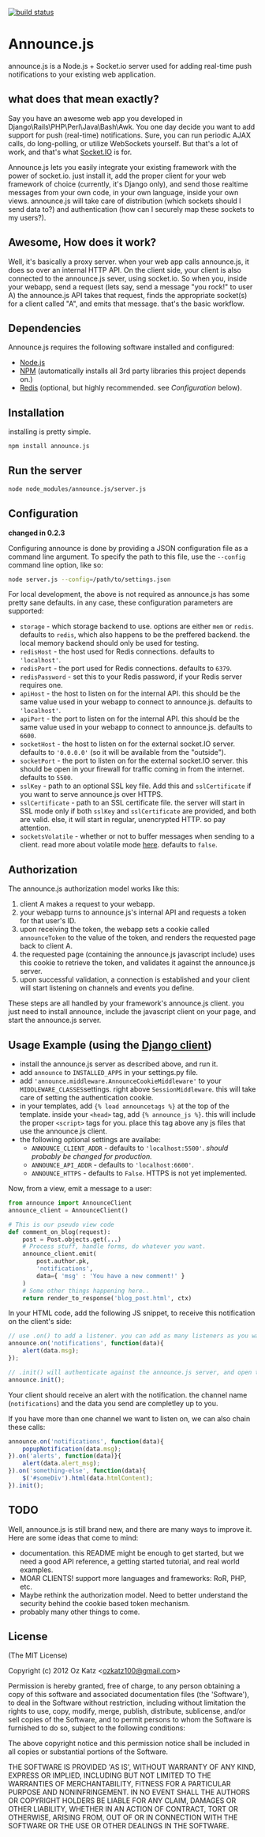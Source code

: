 [![build status](https://secure.travis-ci.org/ozkatz/announce.js.png)](http://travis-ci.org/ozkatz/announce.js)
# Announce.js

announce.js is a Node.js + Socket.io server used for adding real-time push notifications to your existing web application.

## what does that mean exactly? 

Say you have an awesome web app you developed in Django\Rails\PHP\Perl\Java\Bash\Awk.
You one day decide you want to add support for push (real-time) notifications.
Sure, you can run periodic AJAX calls, do long-polling, or utilize WebSockets yourself.
But that's a lot of work, and that's what [Socket.IO](http://socket.io/ "Socket.IO") is for.

Announce.js lets you easily integrate your existing framework with the power of socket.io.
just install it, add the proper client for your web framework of choice (currently, it's Django only),
and send those realtime messages from your own code, in your own language, inside your own views.
announce.js will take care of distribution (which sockets should I send data to?) and authentication
(how can I securely map these sockets to my users?).

## Awesome, How does it work?

Well, it's basically a proxy server. when your web app calls announce.js, it does so over an internal HTTP API.
On the client side, your client is also connected to the announce.js sever, using socket.io.
So when you, inside your webapp, send a request (lets say, send a message "you rock!" to user A)
the announce.js API takes that request, finds the appropriate socket(s) for a client called "A", and emits
that message. that's the basic workflow.

## Dependencies

Announce.js requires the following software installed and configured:

* [Node.js](http://nodejs.org/ "Node.js")
* [NPM](http://npmjs.org/ "NPM") (automatically installs all 3rd party libraries this project depends on.)
* [Redis](http://redis.io/ "Redis") (optional, but highly recommended. see *Configuration* below).


## Installation

installing is pretty simple.

```bash
npm install announce.js
```


## Run the server

```bash
node node_modules/announce.js/server.js
```


## Configuration
**changed in 0.2.3** 

Configuring announce is done by providing a JSON configuration file as a command line argument.
To specify the path to this file, use the `--config` command line option, like so:

```bash
node server.js --config=/path/to/settings.json
```

For local development, the above is not required as announce.js has some pretty sane defaults.
in any case, these configuration parameters are supported:

* `storage` - which storage backend to use. options are either `mem` or `redis`. defaults to `redis`, which also happens to be the preffered backend. the local memory backend should only be used for testing.
* `redisHost` - the host used for Redis connections. defaults to `'localhost'`.
* `redisPort` - the port used for Redis connections. defaults to `6379`.
* `redisPassword` - set this to your Redis password, if your Redis server requires one.
* `apiHost` - the host to listen on for the internal API. this should be the same value used in your webapp to connect to announce.js. defaults to `'localhost'`.
* `apiPort` - the port to listen on for the internal API. this should be the same value used in your webapp to connect to announce.js. defaults to `6600`.
* `socketHost` - the host to listen on for the external socket.IO server. defaults to `'0.0.0.0'` (so it will be available from the "outside").
* `socketPort` - the port to listen on for the external socket.IO server. this should be open in your firewall for traffic coming in from the internet. defaults to `5500`.
* `sslKey` - path to an optional SSL key file. Add this and `sslCertificate` if you want to serve announce.js over HTTPS.
* `sslCertificate` - path to an SSL certificate file. the server will start in SSL mode only if both `sslKey` and `sslCertificate` are provided, and both are valid. else, it will start in regular, unencrypted HTTP. so pay attention.
* `socketsVolatile` - whether or not to buffer messages when sending to a client. read more about volatile mode [here](https://github.com/LearnBoost/socket.io/wiki/Messaging "Socket.IO wiki"). defaults to `false`.



## Authorization

The announce.js authorization model works like this:

1. client A makes a request to your webapp.
2. your webapp turns to announce.js's internal API and requests a token for that user's ID.
3. upon receiving the token, the webapp sets a cookie called `announceToken` to the value of the token, and renders the requested page back to client A.
4. the requested page (containing the announce.js javascript include) uses this cookie to retrieve the token, and validates it against the announce.js server.
5. upon successful validation, a connection is established and your client will start listening on channels and events you define.

These steps are all handled by your framework's announce.js client. you just need to install announce,
include the javascript client on your page, and start the announce.js server.


## Usage Example (using the [Django client](https://github.com/ozkatz/django-announce/ "Announce.js Django client"))

* install the announce.js server as described above, and run it.
* add `announce` to `INSTALLED_APPS` in your settings.py file.
* add `'announce.middleware.AnnounceCookieMiddleware'` to your `MIDDLEWARE_CLASSES`settings. right above `SessionMiddleware`. this will take care of setting the authentication cookie.
* in your templates, add `{% load announcetags %}` at the top of the template. inside your `<head>` tag, add `{% announce_js %}`. this will include the proper `<script>` tags for you. place this tag above any js files that use the announce.js client.
* the following optional settings are availabe:
    * `ANNOUNCE_CLIENT_ADDR` - defaults to `'localhost:5500'`. *should probably be changed for production.*
    * `ANNOUNCE_API_ADDR` - defaults to `'localhost:6600'`.
    * `ANNOUNCE_HTTPS` - defaults to `False`. HTTPS is not yet implemented.

Now, from a view, emit a message to a user:

```python
from announce import AnnounceClient
announce_client = AnnounceClient()

# This is our pseudo view code
def comment_on_blog(request):
    post = Post.objects.get(...)
    # Process stuff, handle forms, do whatever you want.
    announce_client.emit(
        post.author.pk,
        'notifications',
        data={ 'msg' : 'You have a new comment!' }
    )
    # Some other things happening here..
    return render_to_response('blog_post.html', ctx)
```

In your HTML code, add the following JS snippet, to receive this notification on the client's side:

```js
// use .on() to add a listener. you can add as many listeners as you want.
announce.on('notifications', function(data){
    alert(data.msg);
});

// .init() will authenticate against the announce.js server, and open the WebSocket connection.
announce.init();
```

Your client should receive an alert with the notification. the channel name (`notifications`) and the data you send
are completley up to you.

If you have more than one channel we want to listen on, we can also chain these calls:

```js
announce.on('notifications', function(data){
    popupNotification(data.msg);
}).on('alerts', function(data)}{
    alert(data.alert_msg);
}).on('something-else', function(data){
    $('#someDiv').html(data.htmlContent);
}).init();
```

## TODO

Well, announce.js is still brand new, and there are many ways to improve it.
Here are some ideas that come to mind:

* documentation. this README might be enough to get started, but we need a good API reference, a getting started tutorial,
 and real world examples.
* MOAR CLIENTS! support more languages and frameworks: RoR, PHP, etc.
* Maybe rethink the authorization model. Need to better understand the security behind the cookie based token mechanism.
* probably many other things to come.


## License 

(The MIT License)

Copyright (c) 2012 Oz Katz &lt;ozkatz100@gmail.com&gt;

Permission is hereby granted, free of charge, to any person obtaining
a copy of this software and associated documentation files (the
'Software'), to deal in the Software without restriction, including
without limitation the rights to use, copy, modify, merge, publish,
distribute, sublicense, and/or sell copies of the Software, and to
permit persons to whom the Software is furnished to do so, subject to
the following conditions:

The above copyright notice and this permission notice shall be
included in all copies or substantial portions of the Software.

THE SOFTWARE IS PROVIDED 'AS IS', WITHOUT WARRANTY OF ANY KIND,
EXPRESS OR IMPLIED, INCLUDING BUT NOT LIMITED TO THE WARRANTIES OF
MERCHANTABILITY, FITNESS FOR A PARTICULAR PURPOSE AND NONINFRINGEMENT.
IN NO EVENT SHALL THE AUTHORS OR COPYRIGHT HOLDERS BE LIABLE FOR ANY
CLAIM, DAMAGES OR OTHER LIABILITY, WHETHER IN AN ACTION OF CONTRACT,
TORT OR OTHERWISE, ARISING FROM, OUT OF OR IN CONNECTION WITH THE
SOFTWARE OR THE USE OR OTHER DEALINGS IN THE SOFTWARE.
